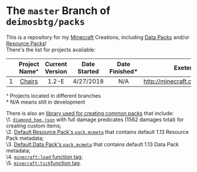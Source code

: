# The `master` Branch of `deimosbtg/packs`

This is a repository for my [Minecraft][mcl] Creations, including [Data Packs][dtl] and/or [Resource Packs][rpl]!    
There's the list for projects avaliable:

  |     | Project Name^ | Current Version | Date Started | Date Finished\* | Exeternal Download Link |
  | --- | :---: | :---: | :---: | :---: | :---: |
  | 1 | [Chairs][chr] | 1.2-E | 4/27/2018 | N/A | http://minecraft.curseforge.com/projects/chairs |

  \^ Projects located in different branches    
  \* N/A means still in development

There is also an [library used for creating common packs][lib] that include:    
\1. [`diamond_hoe.json`][dho] with full damage predicates (1562 damages total) for creating custom items;    
\2. [Default Resource Pack's `pack.mcmeta`][drp] that contains default 1.13 Resource Pack metadata;    
\3. [Default Data Pack's `pack.mcmeta`][ddp] that contains default 1.13 Data Pack metadata;    
\4. [`minecraft:load` function tag][lft];    
\5. [`minecraft:tick`function tag][tft].    

[mcl]: http://minecraft.net
[dtl]: http://minecraft.gamepedia.com/data_pack
[rpl]: http://minecraft.gamepedia.com/resource_pack
[chr]: https://github.com/deimosbtg/packs/tree/chairs
[lib]: .libraries
[dho]: .libraries/resource_pack/assets/minecraft/models/item/diamond_hoe.json
[drp]: .libraries/resource_pack/pack.mcmeta
[ddp]: .libraries/data_pack/pack.mcmeta
[lft]: .libraries/data_pack/data/minecraft/tags/functions/load.json
[tft]: .libraries/data_pack/data/minecraft/tags/functions/tick.json
